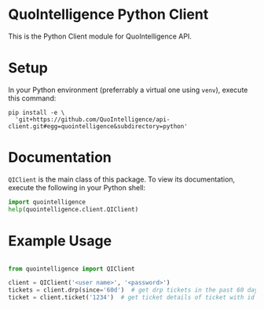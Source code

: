 # QuoIntelligence Python Client

This is the Python Client module for QuoIntelligence API.

# Setup

In your Python environment (preferrably a virtual one using `venv`), execute
this command:

```shell
pip install -e \
  'git+https://github.com/QuoIntelligence/api-client.git#egg=quointelligence&subdirectory=python'
```

# Documentation

`QIClient` is the main class of this package. To view its documentation, execute
the following in your Python shell:

```python
import quointelligence
help(quointelligence.client.QIClient)
```

# Example Usage

```python

from quointelligence import QIClient

client = QIClient('<user name>', '<password>')
tickets = client.drp(since='60d')  # get drp tickets in the past 60 days
ticket = client.ticket('1234')  # get ticket details of ticket with id 1234
```
